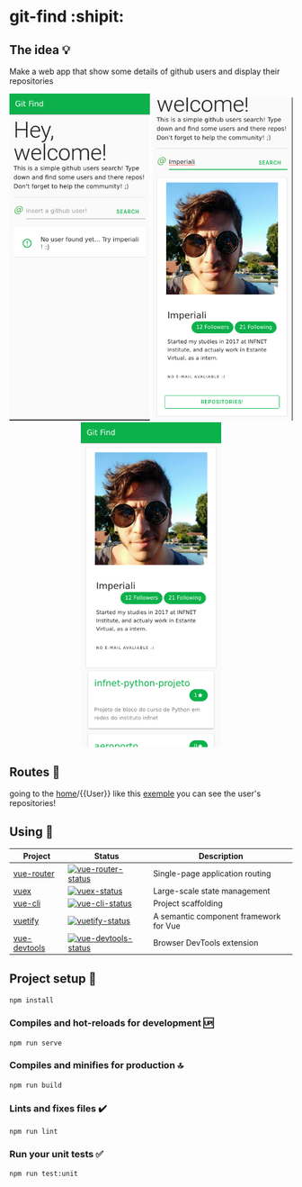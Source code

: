 # git-find :shipit:

## The idea :bulb:

Make a web app that show some details of github users and display their repositories

<p align="center">
    <img src="src/assets/home_print.png" width="250">
    <img src="src/assets/user_card_display.png" width="250">
    <img src="src/assets/user_repos1.png" width="250">
</p>

## Routes :vertical_traffic_light:

going to the [home](git-fing.firebaseapp.com)/{{User}} like this [exemple](git-fing.firebaseapp.com/imperiali) you can see the user's repositories!

## Using :flashlight:

| Project | Status | Description |
|---------|--------|-------------|
| [vue-router]          | [![vue-router-status]][vue-router-package] | Single-page application routing |
| [vuex]                | [![vuex-status]][vuex-package] | Large-scale state management |
| [vue-cli]             | [![vue-cli-status]][vue-cli-package] | Project scaffolding |
| [vuetify]             | [![vuetify-status]][vuetify-package] | A semantic component framework for Vue |
| [vue-devtools]        | [![vue-devtools-status]][vue-devtools-package] | Browser DevTools extension |

[vue-router]: https://github.com/vuejs/vue-router
[vuetify]: https://github.com/vuetifyjs/vuetify
[vuex]: https://github.com/vuejs/vuex
[vue-cli]: https://github.com/vuejs/vue-cli
[vue-devtools]:  https://github.com/vuejs/vue-devtools

[vue-router-status]: https://img.shields.io/npm/v/vue-router.svg
[vuex-status]: https://img.shields.io/npm/v/vuex.svg
[vuetify-status]: https://img.shields.io/npm/v/vuetify.svg
[vue-cli-status]: https://img.shields.io/npm/v/@vue/cli.svg
[vue-devtools-status]: https://img.shields.io/chrome-web-store/v/nhdogjmejiglipccpnnnanhbledajbpd.svg

[vue-router-package]: https://npmjs.com/package/vue-router
[vuex-package]: https://npmjs.com/package/vuex
[vuetify-package]: https://npmjs.com/package/vuetify
[vue-cli-package]: https://npmjs.com/package/@vue/cli
[vue-devtools-package]: https://chrome.google.com/webstore/detail/vuejs-devtools/nhdogjmejiglipccpnnnanhbledajbpd


## 

## Project setup :hammer:
```
npm install
```

### Compiles and hot-reloads for development :up:
```
npm run serve
```

### Compiles and minifies for production :top:
```
npm run build
```

### Lints and fixes files :heavy_check_mark:
```
npm run lint
```

### Run your unit tests :white_check_mark:
```
npm run test:unit
```
